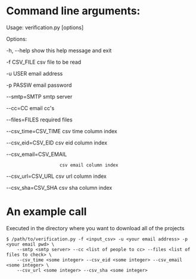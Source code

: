 Command line arguments:
=======================
Usage: verification.py [options]

Options:

  -h, --help            show this help message and exit
  
  -f CSV_FILE           csv file to be read
  
  -u USER               email address
  
  -p PASSW              email password
  
  --smtp=SMTP           smtp server
  
  --cc=CC               email cc's
  
  --files=FILES         required files
  
  --csv_time=CSV_TIME   csv time column index
  
  --csv_eid=CSV_EID     csv eid column index
  
  --csv_email=CSV_EMAIL
  
                        csv email column index
  --csv_url=CSV_URL     csv url column index
  
  --csv_sha=CSV_SHA     csv sha column index



An example call
================

Executed in the directory where you want to download all of the projects

```
$ /path/to/verification.py -f <input_csv> -u <your email address> -p <your email pwd> \
    --smtp <smtp server> --cc <list of people to cc> --files <list of files to check> \
    --csv_time <some integer> --csv_eid <some integer> --csv_email <some integer> \
    --csv_url <some integer> --csv_sha <some integer>
```

